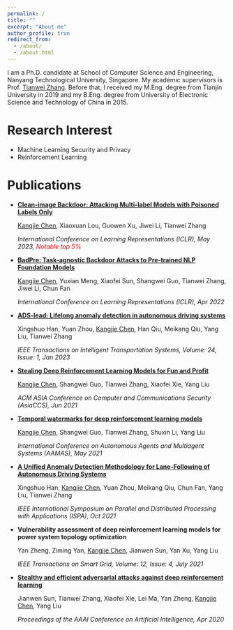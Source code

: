 ```yaml
---
permalink: /
title: ""
excerpt: "About me"
author_profile: true
redirect_from: 
  - /about/
  - /about.html
---
```


I am a Ph.D. candidate at School of Computer Science and Engineering, Nanyang Technological University, Singapore. My academic supervisors is Prof. [Tianwei Zhang](https://personal.ntu.edu.sg/tianwei.zhang/index.html). Before that, I received my M.Eng. degree from Tianjin University in 2019 and my B.Eng. degree from University of Electronic Science and Technology of China in 2015. 

# Research Interest
- Machine Learning Security and Privacy
- Reinforcement Learning


# Publications

* **[Clean-image Backdoor: Attacking Multi-label Models with Poisoned Labels Only](https://kangjie-chen.io/files/files/2023_ICLR_clean-image_backdoor.pdf)**

  <u>Kangjie Chen</u>, Xiaoxuan Lou, Guowen Xu, Jiwei Li, Tianwei Zhang

  *International Conference on Learning Representations (ICLR), May 2023, <span style="color:red">Notable top 5%</span>* 


* **[BadPre: Task-agnostic Backdoor Attacks to Pre-trained NLP Foundation Models](https://kangjie-chen.io/files/files/2022_ICLR_BadPre.pdf)**

  <u>Kangjie Chen</u>, Yuxian Meng, Xiaofei Sun, Shangwei Guo, Tianwei Zhang, Jiwei Li, Chun Fan

  *International Conference on Learning Representations (ICLR), Apr 2022*


* **[ADS-lead: Lifelong anomaly detection in autonomous driving systems](https://kangjie-chen.io/files/files/2022_TITS_ADS-lead.pdf)**

  Xingshuo Han, Yuan Zhou, <u>Kangjie Chen</u>, Han Qiu, Meikang Qiu, Yang Liu, Tianwei Zhang

  *IEEE Transactions on Intelligent Transportation Systems, Volume: 24, Issue: 1, Jan 2023*

* **[Stealing Deep Reinforcement Learning Models for Fun and Profit](https://kangjie-chen.io/files/files/2021_AsiaCCS_Stealing-DRL.pdf)**

  <u>Kangjie Chen</u>, Shangwei Guo, Tianwei Zhang, Xiaofei Xie, Yang Liu

  *ACM ASIA Conference on Computer and Communications Security (AsiaCCS), Jun 2021*

* **[Temporal watermarks for deep reinforcement learning models](https://kangjie-chen.io/files/files/2021_AAMAS_DRL-Watermark.pdf)**

  <u>Kangjie Chen</u>, Shangwei Guo, Tianwei Zhang, Shuxin Li, Yang Liu

  *International Conference on Autonomous Agents and Multiagent Systems (AAMAS), May 2021*

* **[A Unified Anomaly Detection Methodology for Lane-Following of Autonomous Driving Systems](https://kangjie-chen.io/files/files/2021_ISPA_Anomaly-Detection.pdf)**

  Xingshuo Han, <u>Kangjie Chen</u>, Yuan Zhou, Meikang Qiu, Chun Fan, Yang Liu, Tianwei Zhang

  *IEEE International Symposium on Parallel and Distributed Processing with Applications (ISPA), Oct 2021*

* **Vulnerability assessment of deep reinforcement learning models for power system topology optimization**

  Yan Zheng, Ziming Yan, <u>Kangjie Chen</u>, Jianwen Sun, Yan Xu, Yang Liu

  *IEEE Transactions on Smart Grid, Volume: 12, Issue: 4, July 2021*

* **[Stealthy and efficient adversarial attacks against deep reinforcement learning](https://kangjie-chen.io/files/files/2020_AAAI_DRL_AE.pdf)**

  Jianwen Sun, Tianwei Zhang, Xiaofei Xie, Lei Ma, Yan Zheng, <u>Kangjie Chen</u>, Yang Liu

  *Proceedings of the AAAI Conference on Artificial Intelligence, Apr 2020*